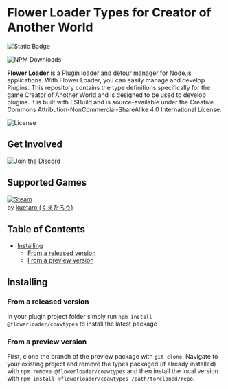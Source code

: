 <h1>Flower Loader Types for Creator of Another World</h1>

![Static Badge](https://img.shields.io/badge/Language-Typescript_ESM-blue?style=for-the-badge&logo=typescript)

![NPM Downloads](https://img.shields.io/npm/d18m/%40flowerloader%2Fcoawtypes?style=for-the-badge&logo=npm)

**Flower Loader** is a Plugin loader and detour manager for Node.js applications. With Flower Loader, you can easily manage and develop Plugins. This repository contains the type definitions specifically for the game Creator of Another World and is designed to be used to develop plugins. It is built with ESBuild and is source-available under the Creative Commons Attribution-NonCommercial-ShareAlike 4.0 International License.

![License](https://img.shields.io/badge/License-CC_BY--NC--SA_4.0-yellowgreen?style=for-the-badge&logo=creativecommons)

<h2>Get Involved</h2>

[![Join the Discord](https://img.shields.io/discord/1239786034561028136?color=5865F2&label=Join+The+Discord&logo=discord&style=for-the-badge)](https://discord.gg/kHSEXyawFY)

<h2>Supported Games</h2>

[![Steam](https://img.shields.io/badge/Steam-Creator_Of_Another_World-1b2838?style=for-the-badge&logo=steam)](https://store.steampowered.com/app/2761610/Creator_of_Another_World/)  
by [kuetaro (くえたろう)](https://store.steampowered.com/curator/44822906)

<h2>Table of Contents</h2>

- [Installing](#installing)
  - [From a released version](#from-a-released-version)
  - [From a preview version](#from-a-preview-version)


## Installing
### From a released version
In your plugin project folder simply run `npm install @flowerloader/coawtypes` to install the latest package

### From a preview version
First, clone the branch of the preview package with `git clone`. Navigate to your existing project and remove the types packaged (if already installed) with `npm remove @flowerloader/coawtypes` and then install the local version with `npm install @flowerloader/coawtypes /path/to/cloned/repo`.